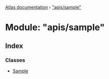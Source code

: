 [Atlas documentation](../globals.md) › ["apis/sample"](_apis_sample_.md)

# Module: "apis/sample"

## Index

### Classes

* [Sample](../classes/_apis_sample_.sample.md)
